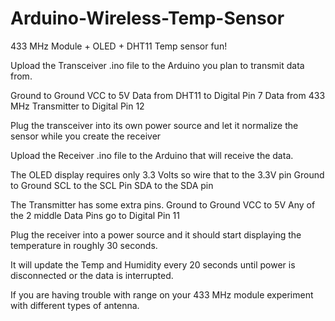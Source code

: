 # Arduino-Wireless-Temp-Sensor
433 MHz Module + OLED + DHT11 Temp sensor fun!

Upload the Transceiver .ino file to the Arduino you plan to transmit data from.

Ground to Ground
VCC to 5V
Data from DHT11 to Digital Pin 7
Data from 433 MHz Transmitter to Digital Pin 12

Plug the transceiver into its own power source and let it normalize the sensor while you create the receiver

Upload the Receiver .ino file to the Arduino that will receive the data.

The OLED display requires only 3.3 Volts so wire that to the 3.3V pin
Ground to Ground
SCL to the SCL Pin
SDA to the SDA pin

The Transmitter has some extra pins.
Ground to Ground
VCC to 5V
Any of the 2 middle Data Pins go to Digital Pin 11

Plug the receiver into a power source and it should start displaying the temperature in roughly 30 seconds.

It will update the Temp and Humidity every 20 seconds until power is disconnected or the data is interrupted.

If you are having trouble with range on your 433 MHz module experiment with different types of antenna.
